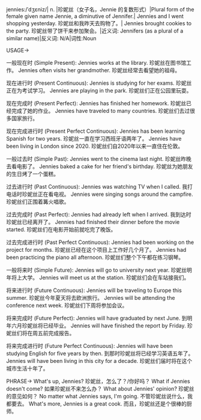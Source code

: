 jennies:/ˈdʒɛniz/| n. |珍妮丝（女子名，Jennie 的复数形式）|Plural form of the female given name Jennie, a diminutive of Jennifer.| Jennies and I went shopping yesterday. 珍妮丝和我昨天去购物了。| Jennies brought cookies to the party.  珍妮丝带了饼干来参加聚会。|近义词: Jennifers (as a plural of a similar name)|反义词: N/A|词性:Noun


USAGE->

一般现在时 (Simple Present):
Jennies works at the library. 珍妮丝在图书馆工作。
Jennies often visits her grandmother. 珍妮丝经常去看望她的祖母。

现在进行时 (Present Continuous):
Jennies is studying for her exams. 珍妮丝正在为考试学习。
Jennies are playing in the park.  珍妮丝们正在公园里玩耍。


现在完成时 (Present Perfect):
Jennies has finished her homework. 珍妮丝已经完成了她的作业。
Jennies have traveled to many countries. 珍妮丝们去过很多国家旅行。

现在完成进行时 (Present Perfect Continuous):
Jennies has been learning Spanish for two years. 珍妮丝一直在学习西班牙语两年了。
Jennies have been living in London since 2020.  珍妮丝们自2020年以来一直住在伦敦。

一般过去时 (Simple Past):
Jennies went to the cinema last night. 珍妮丝昨晚去看电影了。
Jennies baked a cake for her friend's birthday. 珍妮丝为她朋友的生日烤了一个蛋糕。

过去进行时 (Past Continuous):
Jennies was watching TV when I called. 我打电话时珍妮丝正在看电视。
Jennies were singing songs around the campfire.  珍妮丝们正围着篝火唱歌。

过去完成时 (Past Perfect):
Jennies had already left when I arrived. 我到达时珍妮丝已经离开了。
Jennies had finished their dinner before the movie started.  珍妮丝们在电影开始前就吃完了晚饭。


过去完成进行时 (Past Perfect Continuous):
Jennies had been working on the project for months. 珍妮丝已经在这个项目上工作好几个月了。
Jennies had been practicing the piano all afternoon.  珍妮丝们整个下午都在练习钢琴。

一般将来时 (Simple Future):
Jennies will go to university next year. 珍妮丝明年将上大学。
Jennies will meet us at the station. 珍妮丝们会在车站接我们。


将来进行时 (Future Continuous):
Jennies will be traveling to Europe this summer. 珍妮丝今年夏天将去欧洲旅行。
Jennies will be attending the conference next week.  珍妮丝们下周将参加会议。


将来完成时 (Future Perfect):
Jennies will have graduated by next June. 到明年六月珍妮丝将已经毕业。
Jennies will have finished the report by Friday.  珍妮丝们将在周五前完成报告。

将来完成进行时 (Future Perfect Continuous):
Jennies will have been studying English for five years by then. 到那时珍妮丝将已经学习英语五年了。
Jennies will have been living in this city for a decade. 珍妮丝们届时将在这个城市生活十年了。



PHRASE->
What's up, Jennies?  珍妮丝，怎么了？/你好吗？
What if Jennies doesn't come? 如果珍妮丝不来怎么办？
What about Jennies' opinion? 珍妮丝的意见如何？
No matter what Jennies says, I'm going. 不管珍妮丝说什么，我都要去。
What's more, Jennies is a great cook. 而且，珍妮丝还是个很棒的厨师。
